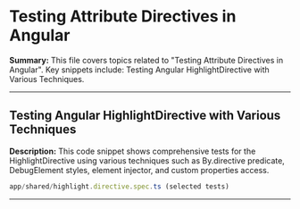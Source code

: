 # Testing Attribute Directives in Angular

**Summary:** This file covers topics related to "Testing Attribute Directives in Angular". Key snippets include: Testing Angular HighlightDirective with Various Techniques.

---

## Testing Angular HighlightDirective with Various Techniques

**Description:** This code snippet shows comprehensive tests for the HighlightDirective using various techniques such as By.directive predicate, DebugElement styles, element injector, and custom properties access.

```typescript
app/shared/highlight.directive.spec.ts (selected tests)
```

---